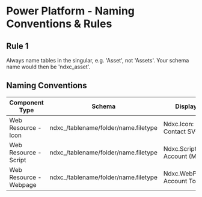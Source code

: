 # Power Platform - Naming Conventions & Rules

## Rule 1

Always name tables in the singular, e.g. 'Asset', not 'Assets'. Your schema name would then be 'ndxc_asset'.

## Naming Conventions

| Component Type         | Schema                                | Display                       |
| ---------------------- | ------------------------------------- | ----------------------------- |
| Web Resource - Icon    | ndxc\_/tablename/folder/name.filetype | Ndxc.Icon: Contact SVG        |
| Web Resource - Script  | ndxc\_/tablename/folder/name.filetype | Ndxc.Script: Account (Main)   |
| Web Resource - Webpage | ndxc\_/tablename/folder/name.filetype | Ndxc.WebPage: Account Tooltip |
